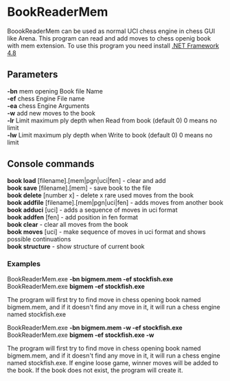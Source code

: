 # BookReaderMem
BoookReaderMem can be used as normal UCI chess engine in chess GUI like Arena.
This program can read and add moves to chess openig book with mem extension.
To use this program you need install  <a href="https://dotnet.microsoft.com/download/dotnet-framework/net48">.NET Framework 4.8</a>

## Parameters

**-bn** mem opening Book file Name<br/>
**-ef** chess Engine File name<br/>
**-ea** chess Engine Arguments<br/>
**-w** add new moves to the book<br/>
**-lr** Limit maximum ply depth when Read from book (default 0) 0 means no limit<br/>
**-lw** Limit maximum ply depth when Write to book (default 0) 0 means no limit<br/>

## Console commands

**book load** [filename].[mem|pgn|uci|fen] - clear and add<br/>
**book save** [filename].[mem] - save book to the file<br/>
**book delete** [number x] - delete x rare used moves from the book<br/>
**book addfile** [filename].[mem|pgn|uci|fen] - adds moves from another book<br/>
**book adduci** [uci] - adds a sequence of moves in uci format<br/>
**book addfen** [fen] - add position in fen format<br/>
**book clear** - clear all moves from the book<br/>
**book moves** [uci] - make sequence of moves in uci format and shows possible continuations<br/>
**book structure** - show structure of current book<br/>

### Examples

BookReaderMem.exe **-bn bigmem.mem -ef stockfish.exe**<br/>
BookReaderMem.exe **bigmem -ef stockfish.exe**

The program will first try to find move in chess opening book named bigmem.mem, and if it doesn't find any move in it, it will run a chess engine named stockfish.exe

BookReaderMem.exe **-bn bigmem.mem -w -ef stockfish.exe**<br/>
BookReaderMem.exe **bigmem -ef stockfish.exe -w**

The program will first try to find move in chess opening book named bigmem.mem, and if it doesn't find any move in it, it will run a chess engine named stockfish.exe. If engine loose game, winner moves will be added to the book. If the book does not exist, the program will create it.


